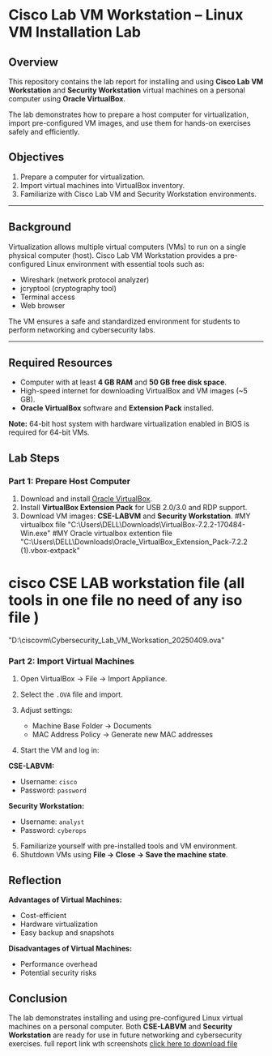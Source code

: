 # Cisco Lab VM Workstation – Linux VM Installation Lab

## Overview

This repository contains the lab report for installing and using **Cisco Lab VM Workstation** and **Security Workstation** virtual machines on a personal computer using **Oracle VirtualBox**.

The lab demonstrates how to prepare a host computer for virtualization, import pre-configured VM images, and use them for hands-on exercises safely and efficiently.



## Objectives

1. Prepare a computer for virtualization.
2. Import virtual machines into VirtualBox inventory.
3. Familiarize with Cisco Lab VM and Security Workstation environments.

---

## Background

Virtualization allows multiple virtual computers (VMs) to run on a single physical computer (host). Cisco Lab VM Workstation provides a pre-configured Linux environment with essential tools such as:

* Wireshark (network protocol analyzer)
* jcryptool (cryptography tool)
* Terminal access
* Web browser

The VM ensures a safe and standardized environment for students to perform networking and cybersecurity labs.

---

## Required Resources

* Computer with at least **4 GB RAM** and **50 GB free disk space**.
* High-speed internet for downloading VirtualBox and VM images (\~5 GB).
* **Oracle VirtualBox** software and **Extension Pack** installed.

**Note:** 64-bit host system with hardware virtualization enabled in BIOS is required for 64-bit VMs.



## Lab Steps

### Part 1: Prepare Host Computer

1. Download and install [Oracle VirtualBox](https://www.virtualbox.org).
2. Install **VirtualBox Extension Pack** for USB 2.0/3.0 and RDP support.
3. Download VM images: **CSE-LABVM** and **Security Workstation**.
   #MY virtualbox file
 "C:\Users\DELL\Downloads\VirtualBox-7.2.2-170484-Win.exe"
#MY Oracle virtualbox extention file
"C:\Users\DELL\Downloads\Oracle_VirtualBox_Extension_Pack-7.2.2 (1).vbox-extpack"
# cisco CSE LAB workstation file (all tools in one file no need of any iso file )
"D:\ciscovm\Cybersecurity_Lab_VM_Worksation_20250409.ova"

### Part 2: Import Virtual Machines

1. Open VirtualBox → File → Import Appliance.
2. Select the `.OVA` file and import.
3. Adjust settings:

   * Machine Base Folder → Documents
   * MAC Address Policy → Generate new MAC addresses
4. Start the VM and log in:

**CSE-LABVM:**

* Username: `cisco`
* Password: `password`

**Security Workstation:**

* Username: `analyst`
* Password: `cyberops`

5. Familiarize yourself with pre-installed tools and VM environment.
6. Shutdown VMs using **File → Close → Save the machine state**.



## Reflection

**Advantages of Virtual Machines:**

* Cost-efficient
* Hardware virtualization
* Easy backup and snapshots

**Disadvantages of Virtual Machines:**

* Performance overhead
* Potential security risks



## Conclusion

The lab demonstrates installing and using pre-configured Linux virtual machines on a personal computer. Both **CSE-LABVM** and **Security Workstation** are ready for use in future networking and cybersecurity exercises.
full report link wth screenshots 
 [click here to download file ](https://github.com/NIMRAA3/Linux_VM_Lab./blob/main/LINUX%20Lab.docx)

